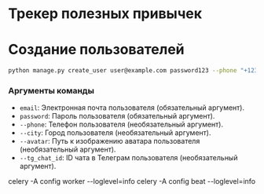 # Трекер полезных привычек

# Создание пользователей
```bash
python manage.py create_user user@example.com password123 --phone "+1234567890" --city "Moscow" --avatar "some_avatar.jpg" --tg_chat_id "123456789"
```
### Аргументы команды
* `email`: Электронная почта пользователя (обязательный аргумент).
* `password`: Пароль пользователя (обязательный аргумент).
* `--phone`: Телефон пользователя (необязательный аргумент).
* `--city`: Город пользователя (необязательный аргумент).
* `--avatar`: Путь к изображению аватара пользователя (необязательный аргумент).
* `--tg_chat_id`: ID чата в Телеграм пользователя (необязательный аргумент).

celery -A config worker --loglevel=info
celery -A config beat --loglevel=info